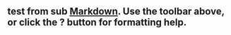 ## test from sub [Markdown](http://daringfireball.net/projects/markdown/). Use the toolbar above, or click the **?** button for formatting help.
